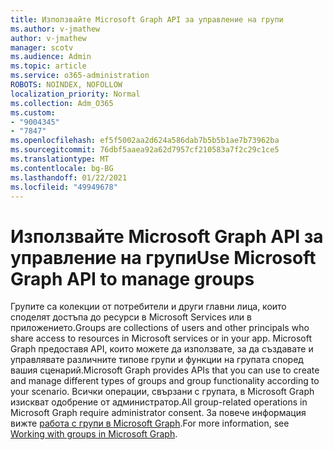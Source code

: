 ```yaml
---
title: Използвайте Microsoft Graph API за управление на групи
ms.author: v-jmathew
author: v-jmathew
manager: scotv
ms.audience: Admin
ms.topic: article
ms.service: o365-administration
ROBOTS: NOINDEX, NOFOLLOW
localization_priority: Normal
ms.collection: Adm_O365
ms.custom:
- "9004345"
- "7847"
ms.openlocfilehash: ef5f5002aa2d624a586dab7b5b5b1ae7b73962ba
ms.sourcegitcommit: 76dbf5aaea92a62d7957cf210583a7f2c29c1ce5
ms.translationtype: MT
ms.contentlocale: bg-BG
ms.lasthandoff: 01/22/2021
ms.locfileid: "49949678"
---
```

# <a name="use-microsoft-graph-api-to-manage-groups"></a><span data-ttu-id="0116f-102">Използвайте Microsoft Graph API за управление на групи</span><span class="sxs-lookup"><span data-stu-id="0116f-102">Use Microsoft Graph API to manage groups</span></span>

<span data-ttu-id="0116f-103">Групите са колекции от потребители и други главни лица, които споделят достъпа до ресурси в Microsoft Services или в приложението.</span><span class="sxs-lookup"><span data-stu-id="0116f-103">Groups are collections of users and other principals who share access to resources in Microsoft services or in your app.</span></span> <span data-ttu-id="0116f-104">Microsoft Graph предоставя API, които можете да използвате, за да създавате и управлявате различните типове групи и функции на групата според вашия сценарий.</span><span class="sxs-lookup"><span data-stu-id="0116f-104">Microsoft Graph provides APIs that you can use to create and manage different types of groups and group functionality according to your scenario.</span></span> <span data-ttu-id="0116f-105">Всички операции, свързани с групата, в Microsoft Graph изискват одобрение от администратор.</span><span class="sxs-lookup"><span data-stu-id="0116f-105">All group-related operations in Microsoft Graph require administrator consent.</span></span> <span data-ttu-id="0116f-106">За повече информация вижте [работа с групи в Microsoft Graph](https://docs.microsoft.com/graph/api/resources/groups-overview).</span><span class="sxs-lookup"><span data-stu-id="0116f-106">For more information, see [Working with groups in Microsoft Graph](https://docs.microsoft.com/graph/api/resources/groups-overview).</span></span>
